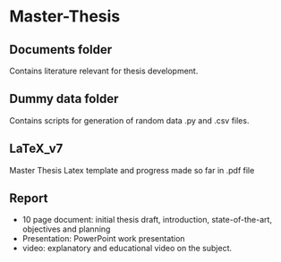 # Master-Thesis

## Documents folder 
  Contains literature relevant for thesis development.

## Dummy data folder 
  Contains scripts for generation of random data .py and .csv files.
  
## LaTeX_v7
  Master Thesis Latex template and progress made so far in .pdf file
  
## Report
- 10 page document: initial thesis draft, introduction, state-of-the-art, objectives and planning
- Presentation: PowerPoint work presentation 
- video: explanatory and educational video on the subject.

